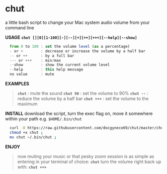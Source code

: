 # chut
a little bash script to change your Mac system audio volume from your command line

**USAGE**
**`chut [][0][1-100][-][--][+][++][+++][--help][--show]`**
```javascript
  from 0 to 100 : set the volume level (as a percentage)
  - or +        : decrease or increase the volume by a half bar
  -- or ++      : by a full bar
  --- or +++    : min/max
  --show        : show the current volume level
  --help        : this help message
  no value      : mute 
```


**EXAMPLES**
> **`chut`**          : mute the sound 
> **`chut 90`**       : set the volume to 90% 
> **`chut --`**       : reduce the volume by a half bar 
> **`chut +++`**      : set the volume to the maximum 

**INSTALL** 
download the script, turn the exec flag on, move it somewhere within your path e.g. `$HOME/.bin/chut` 
```bash
  curl -O https://raw.githubusercontent.com/docgyneco69/chut/master/chut ;
  chmod +x chut ;
  mv chut ~/.bin/chut ;
```

**ENJOY**
> now muting your music or that pesky zoom session is as simple as entering in your terminal of choice: **`chut`**
> turn the volume right back up with: **`chut +++`** 
